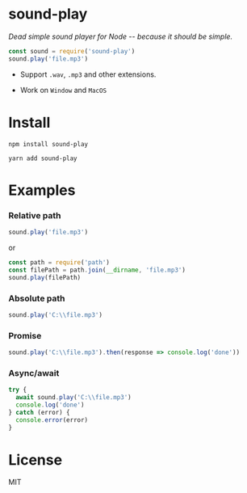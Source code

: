 # sound-play

_Dead simple sound player for Node -- because it should be simple._

```javascript
const sound = require('sound-play')
sound.play('file.mp3')
```

- Support `.wav`, `.mp3` and other extensions.

- Work on `Window` and `MacOS`

# Install

```
npm install sound-play
```

```
yarn add sound-play
```

# Examples

### Relative path
```javascript
sound.play('file.mp3')
```

or

```javascript
const path = require('path')
const filePath = path.join(__dirname, 'file.mp3')
sound.play(filePath)
```

### Absolute path

```javascript
sound.play('C:\\file.mp3')
```

### Promise

```javascript
sound.play('C:\\file.mp3').then(response => console.log('done'))
```

### Async/await

```javascript
try {
  await sound.play('C:\\file.mp3')
  console.log('done')
} catch (error) {
  console.error(error)
}
```

# License

MIT
